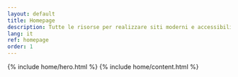 ```yaml
---
layout: default
title: Homepage
description: Tutte le risorse per realizzare siti moderni e accessibili per i Comuni Italiani, nel rispetto delle linee guida di design per i servizi della Pubblica Amministrazione.
lang: it
ref: homepage
order: 1
---
```

{% include home/hero.html %}
{% include home/content.html %}
